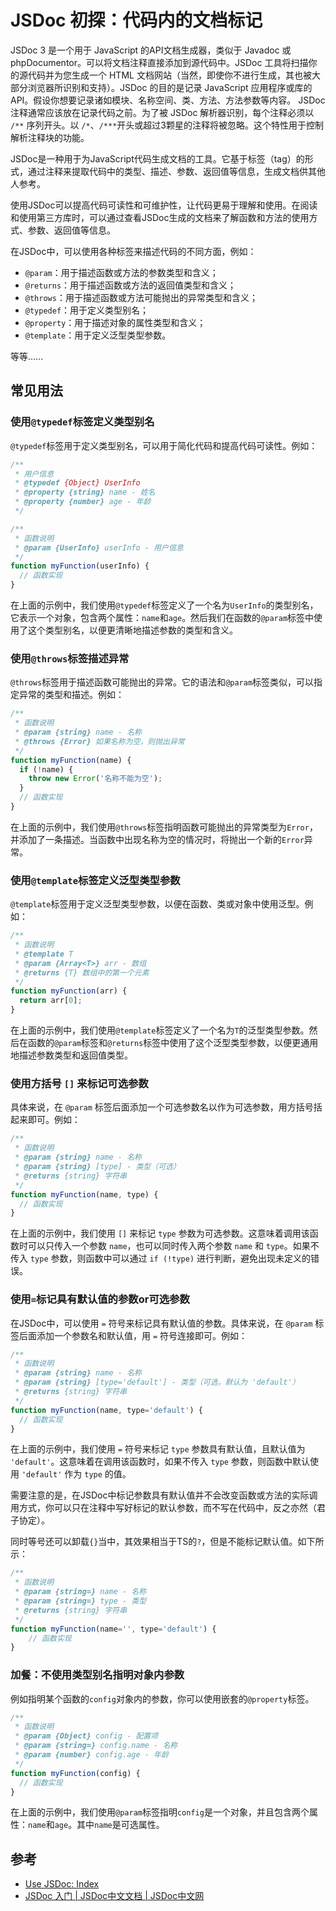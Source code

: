 # JSDoc 初探：代码内的文档标记

JSDoc 3 是一个用于 JavaScript 的API文档生成器，类似于 Javadoc 或 phpDocumentor。可以将文档注释直接添加到源代码中。JSDoc 工具将扫描你的源代码并为您生成一个 HTML 文档网站（当然，即使你不进行生成，其也被大部分浏览器所识别和支持）。JSDoc 的目的是记录 JavaScript 应用程序或库的 API。假设你想要记录诸如模块、名称空间、类、方法、方法参数等内容。 JSDoc注释通常应该放在记录代码之前。为了被 JSDoc 解析器识别，每个注释必须以 `/**` 序列开头。以 `/*`、`/***`开头或超过3颗星的注释将被忽略。这个特性用于控制解析注释块的功能。

JSDoc是一种用于为JavaScript代码生成文档的工具。它基于标签（tag）的形式，通过注释来提取代码中的类型、描述、参数、返回值等信息，生成文档供其他人参考。

使用JSDoc可以提高代码可读性和可维护性，让代码更易于理解和使用。在阅读和使用第三方库时，可以通过查看JSDoc生成的文档来了解函数和方法的使用方式、参数、返回值等信息。

在JSDoc中，可以使用各种标签来描述代码的不同方面，例如：

- `@param`：用于描述函数或方法的参数类型和含义；
- `@returns`：用于描述函数或方法的返回值类型和含义；
- `@throws`：用于描述函数或方法可能抛出的异常类型和含义；
- `@typedef`：用于定义类型别名；
- `@property`：用于描述对象的属性类型和含义；
- `@template`：用于定义泛型类型参数。

等等......

## 常见用法

### 使用`@typedef`标签定义类型别名

`@typedef`标签用于定义类型别名，可以用于简化代码和提高代码可读性。例如：

```js
/**
 * 用户信息
 * @typedef {Object} UserInfo
 * @property {string} name - 姓名
 * @property {number} age - 年龄
 */

/**
 * 函数说明
 * @param {UserInfo} userInfo - 用户信息
 */
function myFunction(userInfo) {
  // 函数实现
}
```

在上面的示例中，我们使用`@typedef`标签定义了一个名为`UserInfo`的类型别名，它表示一个对象，包含两个属性：`name`和`age`。然后我们在函数的`@param`标签中使用了这个类型别名，以便更清晰地描述参数的类型和含义。

### 使用`@throws`标签描述异常

`@throws`标签用于描述函数可能抛出的异常。它的语法和`@param`标签类似，可以指定异常的类型和描述。例如：

```js
/**
 * 函数说明
 * @param {string} name - 名称
 * @throws {Error} 如果名称为空，则抛出异常
 */
function myFunction(name) {
  if (!name) {
    throw new Error('名称不能为空');
  }
  // 函数实现
}
```

在上面的示例中，我们使用`@throws`标签指明函数可能抛出的异常类型为`Error`，并添加了一条描述。当函数中出现名称为空的情况时，将抛出一个新的`Error`异常。

### 使用`@template`标签定义泛型类型参数

`@template`标签用于定义泛型类型参数，以便在函数、类或对象中使用泛型。例如：

```js
/**
 * 函数说明
 * @template T
 * @param {Array<T>} arr - 数组
 * @returns {T} 数组中的第一个元素
 */
function myFunction(arr) {
  return arr[0];
}
```

在上面的示例中，我们使用`@template`标签定义了一个名为`T`的泛型类型参数。然后在函数的`@param`标签和`@returns`标签中使用了这个泛型类型参数，以便更通用地描述参数类型和返回值类型。

### 使用方括号 `[]` 来标记可选参数

具体来说，在 `@param` 标签后面添加一个可选参数名以作为可选参数，用方括号括起来即可。例如：

```js
/**
 * 函数说明
 * @param {string} name - 名称
 * @param {string} [type] - 类型（可选）
 * @returns {string} 字符串
 */
function myFunction(name, type) {
  // 函数实现
}
```

在上面的示例中，我们使用 `[]` 来标记 `type` 参数为可选参数。这意味着调用该函数时可以只传入一个参数 `name`，也可以同时传入两个参数 `name` 和 `type`。如果不传入 `type` 参数，则函数中可以通过 `if (!type)` 进行判断，避免出现未定义的错误。

### 使用`=`标记具有默认值的参数or可选参数

在JSDoc中，可以使用 `=` 符号来标记具有默认值的参数。具体来说，在 `@param` 标签后面添加一个参数名和默认值，用 `=` 符号连接即可。例如：

```js
/**
 * 函数说明
 * @param {string} name - 名称
 * @param {string} [type='default'] - 类型（可选，默认为 'default'）
 * @returns {string} 字符串
 */
function myFunction(name, type='default') {
  // 函数实现
}
```

在上面的示例中，我们使用 `=` 符号来标记 `type` 参数具有默认值，且默认值为 `'default'`。这意味着在调用该函数时，如果不传入 `type` 参数，则函数中默认使用 `'default'` 作为 `type` 的值。

需要注意的是，在JSDoc中标记参数具有默认值并不会改变函数或方法的实际调用方式，你可以只在注释中写好标记的默认参数，而不写在代码中，反之亦然（君子协定）。

同时等号还可以卸载`{}`当中，其效果相当于TS的`?`，但是不能标记默认值。如下所示：

```js
/**
 * 函数说明
 * @param {string=} name - 名称
 * @param {string=} type - 类型
 * @returns {string} 字符串
 */
function myFunction(name='', type='default') {
    // 函数实现
}
```

### 加餐：不使用类型别名指明对象内参数

例如指明某个函数的`config`对象内的参数，你可以使用嵌套的`@property`标签。

```js
/**
 * 函数说明
 * @param {Object} config - 配置项
 * @param {string=} config.name - 名称
 * @param {number} config.age - 年龄
 */
function myFunction(config) {
  // 函数实现
}
```

在上面的示例中，我们使用`@param`标签指明`config`是一个对象，并且包含两个属性：`name`和`age`。其中`name`是可选属性。

## 参考

- [Use JSDoc: Index](https://jsdoc.app/)
- [JSDoc 入门 | JSDoc中文文档 | JSDoc中文网](https://www.jsdoc.com.cn/)